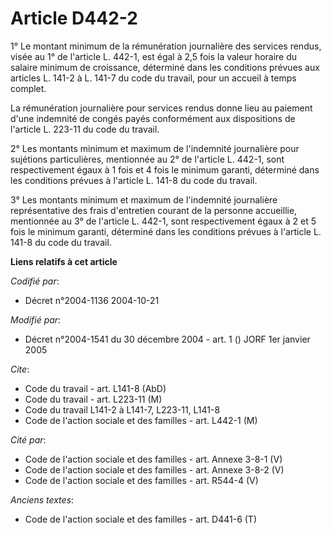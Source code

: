 # Article D442-2

1° Le montant minimum de la rémunération journalière des services rendus, visée au 1° de l'article L. 442-1, est égal à 2,5
fois la valeur horaire du salaire minimum de croissance, déterminé dans les conditions prévues aux articles L. 141-2 à L.
141-7 du code du travail, pour un accueil à temps complet.

La rémunération journalière pour services rendus donne lieu au paiement d'une indemnité de congés payés conformément aux
dispositions de l'article L. 223-11 du code du travail.

2° Les montants minimum et maximum de l'indemnité journalière pour sujétions particulières, mentionnée au 2° de l'article L.
442-1, sont respectivement égaux à 1 fois et 4 fois le minimum garanti, déterminé dans les conditions prévues à l'article L.
141-8 du code du travail.

3° Les montants minimum et maximum de l'indemnité journalière représentative des frais d'entretien courant de la personne
accueillie, mentionnée au 3° de l'article L. 442-1, sont respectivement égaux à 2 et 5 fois le minimum garanti, déterminé
dans les conditions prévues à l'article L. 141-8 du code du travail.

**Liens relatifs à cet article**

_Codifié par_:

  - Décret n°2004-1136 2004-10-21

_Modifié par_:

  - Décret n°2004-1541 du 30 décembre 2004 - art. 1 () JORF 1er janvier 2005

_Cite_:

  - Code du travail - art. L141-8 (AbD)
  - Code du travail - art. L223-11 (M)
  - Code du travail L141-2 à L141-7, L223-11, L141-8
  - Code de l'action sociale et des familles - art. L442-1 (M)

_Cité par_:

  - Code de l'action sociale et des familles - art. Annexe 3-8-1 (V)
  - Code de l'action sociale et des familles - art. Annexe 3-8-2 (V)
  - Code de l'action sociale et des familles - art. R544-4 (V)

_Anciens textes_:

  - Code de l'action sociale et des familles - art. D441-6 (T)
